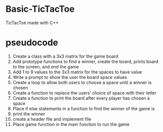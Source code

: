 # Basic-TicTacToe
TicTacToe made with C++


# pseudocode

1)   Create a class with a 3x3 matrix for the game board 
2)   Add prototype functions to find a winner, create the board, prints board to the screen, and end the game
3)    Add 1 to 9 values to the 3x3 matrix for the spaces to have value
4)    Write a prompt to show the user the board space values
5)   Create a loop to allow both users to choose a space until a winner is chosen 
6)   Create a function to replace the users’ choice of space with their letter 
7)   Create a function to print the board after every player has chosen a space
8)   Place if else statements in a function to find the winner of the game is
9)   print the winner
10)  create a header file and implement file 
11)  Place game function in the main function to run the game
